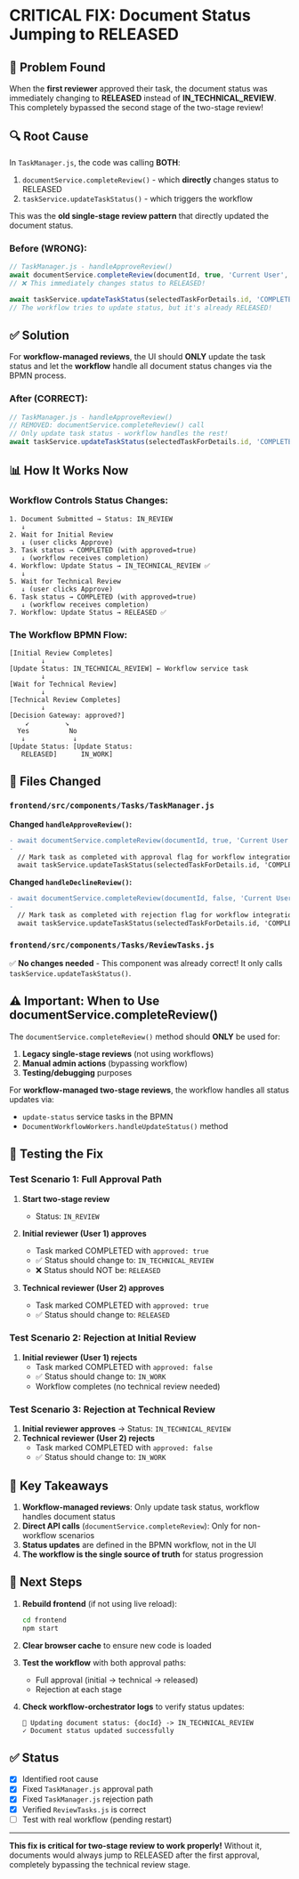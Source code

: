 # CRITICAL FIX: Document Status Jumping to RELEASED

## 🐛 Problem Found

When the **first reviewer** approved their task, the document status was immediately changing to **RELEASED** instead of **IN_TECHNICAL_REVIEW**. This completely bypassed the second stage of the two-stage review!

## 🔍 Root Cause

In `TaskManager.js`, the code was calling **BOTH**:

1. `documentService.completeReview()` - which **directly** changes status to RELEASED
2. `taskService.updateTaskStatus()` - which triggers the workflow

This was the **old single-stage review pattern** that directly updated the document status.

### Before (WRONG):
```javascript
// TaskManager.js - handleApproveReview()
await documentService.completeReview(documentId, true, 'Current User', 'Approved');
// ❌ This immediately changes status to RELEASED!

await taskService.updateTaskStatus(selectedTaskForDetails.id, 'COMPLETED', true, 'Approved');
// The workflow tries to update status, but it's already RELEASED!
```

## ✅ Solution

For **workflow-managed reviews**, the UI should **ONLY** update the task status and let the **workflow** handle all document status changes via the BPMN process.

### After (CORRECT):
```javascript
// TaskManager.js - handleApproveReview()
// REMOVED: documentService.completeReview() call
// Only update task status - workflow handles the rest!
await taskService.updateTaskStatus(selectedTaskForDetails.id, 'COMPLETED', true, 'Approved');
```

## 📊 How It Works Now

### Workflow Controls Status Changes:

```
1. Document Submitted → Status: IN_REVIEW
   ↓
2. Wait for Initial Review
   ↓ (user clicks Approve)
3. Task status → COMPLETED (with approved=true)
   ↓ (workflow receives completion)
4. Workflow: Update Status → IN_TECHNICAL_REVIEW ✅
   ↓
5. Wait for Technical Review
   ↓ (user clicks Approve)
6. Task status → COMPLETED (with approved=true)
   ↓ (workflow receives completion)
7. Workflow: Update Status → RELEASED ✅
```

### The Workflow BPMN Flow:

```
[Initial Review Completes]
        ↓
[Update Status: IN_TECHNICAL_REVIEW] ← Workflow service task
        ↓
[Wait for Technical Review]
        ↓
[Technical Review Completes]
        ↓
[Decision Gateway: approved?]
    ↙         ↘
  Yes          No
   ↓            ↓
[Update Status: [Update Status:
   RELEASED]      IN_WORK]
```

## 🔧 Files Changed

### `frontend/src/components/Tasks/TaskManager.js`

**Changed `handleApproveReview()`:**
```diff
- await documentService.completeReview(documentId, true, 'Current User', 'Approved');
- 
  // Mark task as completed with approval flag for workflow integration
  await taskService.updateTaskStatus(selectedTaskForDetails.id, 'COMPLETED', true, 'Approved');
```

**Changed `handleDeclineReview()`:**
```diff
- await documentService.completeReview(documentId, false, 'Current User', 'Declined');
- 
  // Mark task as completed with rejection flag for workflow integration
  await taskService.updateTaskStatus(selectedTaskForDetails.id, 'COMPLETED', false, 'Declined');
```

### `frontend/src/components/Tasks/ReviewTasks.js`

✅ **No changes needed** - This component was already correct! It only calls `taskService.updateTaskStatus()`.

## ⚠️ Important: When to Use documentService.completeReview()

The `documentService.completeReview()` method should **ONLY** be used for:

1. **Legacy single-stage reviews** (not using workflows)
2. **Manual admin actions** (bypassing workflow)
3. **Testing/debugging** purposes

For **workflow-managed two-stage reviews**, the workflow handles all status updates via:
- `update-status` service tasks in the BPMN
- `DocumentWorkflowWorkers.handleUpdateStatus()` method

## 🧪 Testing the Fix

### Test Scenario 1: Full Approval Path

1. **Start two-stage review**
   - Status: `IN_REVIEW`

2. **Initial reviewer (User 1) approves**
   - Task marked COMPLETED with `approved: true`
   - ✅ Status should change to: `IN_TECHNICAL_REVIEW`
   - ❌ Status should NOT be: `RELEASED`

3. **Technical reviewer (User 2) approves**
   - Task marked COMPLETED with `approved: true`
   - ✅ Status should change to: `RELEASED`

### Test Scenario 2: Rejection at Initial Review

1. **Initial reviewer (User 1) rejects**
   - Task marked COMPLETED with `approved: false`
   - ✅ Status should change to: `IN_WORK`
   - Workflow completes (no technical review needed)

### Test Scenario 3: Rejection at Technical Review

1. **Initial reviewer approves** → Status: `IN_TECHNICAL_REVIEW`
2. **Technical reviewer (User 2) rejects**
   - Task marked COMPLETED with `approved: false`
   - ✅ Status should change to: `IN_WORK`

## 📝 Key Takeaways

1. **Workflow-managed reviews**: Only update task status, workflow handles document status
2. **Direct API calls** (`documentService.completeReview`): Only for non-workflow scenarios
3. **Status updates** are defined in the BPMN workflow, not in the UI
4. **The workflow is the single source of truth** for status progression

## 🚀 Next Steps

1. **Rebuild frontend** (if not using live reload):
   ```bash
   cd frontend
   npm start
   ```

2. **Clear browser cache** to ensure new code is loaded

3. **Test the workflow** with both approval paths:
   - Full approval (initial → technical → released)
   - Rejection at each stage

4. **Check workflow-orchestrator logs** to verify status updates:
   ```
   🔄 Updating document status: {docId} -> IN_TECHNICAL_REVIEW
   ✓ Document status updated successfully
   ```

## ✅ Status

- [x] Identified root cause
- [x] Fixed `TaskManager.js` approval path
- [x] Fixed `TaskManager.js` rejection path
- [x] Verified `ReviewTasks.js` is correct
- [ ] Test with real workflow (pending restart)

---

**This fix is critical for two-stage review to work properly!** Without it, documents would always jump to RELEASED after the first approval, completely bypassing the technical review stage.



